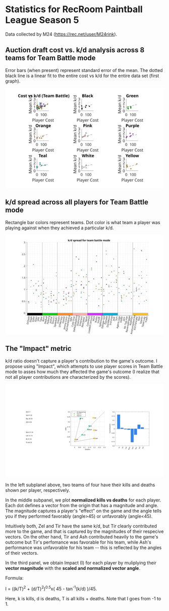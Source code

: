 # Statistics for RecRoom Paintball League Season 5

Data collected by M24 (https://rec.net/user/M24rink).

## Auction draft cost vs. k/d analysis across 8 teams for Team Battle mode 

Error bars (when present) represent standard error of the mean. The dotted black line is a linear fit to the entire cost vs k/d for the entire data set (first graph).

![Cost vs k/d](https://github.com/DebrajGhose/RecRoomPaintball/blob/master/Season%205/CostvsKD.svg)


## k/d spread across all players for Team Battle mode

Rectangle bar colors represent teams. Dot color is what team a player was playing against when they achieved a particular k/d.

![k/ds for each player](https://github.com/DebrajGhose/RecRoomPaintball/blob/master/Season%205/KDspread.svg)

## The "Impact" metric

k/d ratio doesn't capture a player's contribution to the game's outcome. I propose using "Impact", which attempts to use player scores in Team Battle mode to asses how much they affected the game's outcome (I realize that not all player contributions are characterized by the scores).

![Impact metric](https://github.com/DebrajGhose/RecRoomPaintball/blob/master/Metrics/Metric.svg)

In the left subplanel above, two teams of four have their kills and deaths shown per player, respectively.

In the middle subpanel, we plot **normalized kills vs deaths** for each player. Each dot defines a vector from the origin that has a magnitude and angle. The magnitude captures a player's "effect" on the game and the angle tells you if they performed favorably (angle>45) or unfavorably (angle<45).

Intuitively both, Zel and Tir have the same k/d, but Tir clearly contributed more to the game, and that is captured by the magnitudes of their respecive vectors. On the other hand, Tir and Ash contributed heavily to the game's outcome but Tir's perfomance was favorable for his team, while Ash's performance was unfavorable for his team -- this is reflected by the angles of their vectors.

In the third panel, we obtain Impact (I) for each player by muliplying their **vector magnitude** with the **scaled and normalized vector angle**.

Formula:

I = ((k/T)<sup>2</sup> + (d/T)<sup>2</sup>)<sup>0.5</sup>x( 45 - tan<sup>-1</sup>(k/d) )/45.

Here, k is kills, d is deaths, T is all kills + deaths. Note that I goes from -1 to 1.

